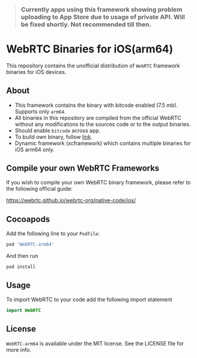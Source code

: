 > ### Currently apps using this framework showing problem uploading to App Store due to usage of private API. Will be fixed shortly. Not recommended till then.

# WebRTC Binaries for iOS(arm64)

This repository contains the unofficial distribution of `WebRTC` framework binaries for iOS devices.

## About
- This framework contains the binary with bitcode enabled (7.5 mb). Supports only `arm64`.
- All binaries in this repository are compiled from the official WebRTC without any modifications to the sources code or to the output binaries.
- Should enable `bitcode` across app.
- To build own binary, follow [link](https://webrtc.github.io/webrtc-org/native-code/ios/).
- Dynamic framework (xcframework) which contains multiple binaries for iOS arm64 only.


## Compile your own WebRTC Frameworks
If you wish to compile your own WebRTC binary framework, please refer to the following official guide:

https://webrtc.github.io/webrtc-org/native-code/ios/


## Cocoapods

Add the following line to your `Podfile`:

```ruby
pod 'WebRTC-arm64'
```

And then run 

```shell
pod install
````

## Usage

To import WebRTC to your code add the following import statement
```swift
import WebRTC
```

## License

`WebRTC-arm64` is available under the MIT license. See the LICENSE file for more info.
